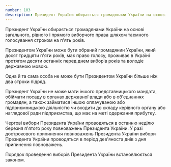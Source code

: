 ```yaml
---
number: 103
description: Президент України обирається громадянами України на основі загального, рівного і прямого виборчого права шляхом таємного голосування строком на п'ять років. Президентом України може бути обраний громадянин України, який досяг тридцяти п'яти років, має право голосу, проживає в Україні протягом десяти останніх перед днем виборів років та володіє державною мовою.
---
```


Президент України обирається громадянами України на основі загального, рівного і прямого виборчого права шляхом таємного
голосування строком на п'ять років.

Президентом України може бути обраний громадянин України, який досяг тридцяти п'яти років, має право голосу, проживає в
Україні протягом десяти останніх перед днем виборів років та володіє державною мовою.

Одна й та сама особа не може бути Президентом України більше ніж два строки підряд.

Президент України не може мати іншого представницького мандата, обіймати посаду в органах державної влади або в
об'єднаннях громадян, а також займатися іншою оплачуваною або підприємницькою діяльністю чи входити до складу керівного
органу або наглядової ради підприємства, що має на меті одержання прибутку.

Чергові вибори Президента України проводяться в останню неділю березня п'ятого року повноважень Президента України. У
разі дострокового припинення повноважень Президента України вибори Президента України проводяться в період дев'яноста
днів з дня припинення повноважень.

Порядок проведення виборів Президента України встановлюється законом.
